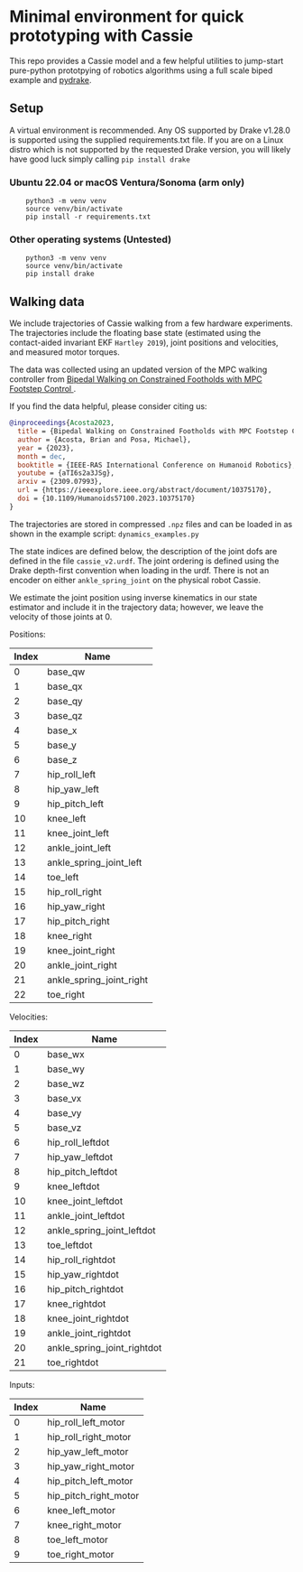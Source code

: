 # Minimal environment for quick prototyping with Cassie
This repo provides a Cassie model and a few helpful utilities to jump-start pure-python 
prototpying of robotics algorithms using a full scale biped example and [pydrake](https://drake.mit.edu/pydrake/index.html).

## Setup
A virtual environment is recommended. Any OS supported by Drake v1.28.0 is supported using the supplied requirements.txt file. 
If you are on a Linux distro which is not supported by the requested Drake version, you will likely have good luck simply 
calling `pip install drake`

### Ubuntu 22.04 or macOS Ventura/Sonoma (arm only)
```commandline
    python3 -m venv venv
    source venv/bin/activate
    pip install -r requirements.txt
```

### Other operating systems (Untested)
```commandline
    python3 -m venv venv
    source venv/bin/activate
    pip install drake
```


## Walking data
We include trajectories of Cassie walking from a few hardware experiments. 
The trajectories include the floating base state (estimated using the contact-aided invariant EKF `Hartley 2019`), 
joint positions and velocities, and measured motor torques. 

The data was collected using an updated version of the MPC walking controller from [Bipedal Walking on Constrained Footholds with MPC Footstep Control
](https://dair.seas.upenn.edu/assets/pdf/Acosta2023.pdf).

If you find the data helpful, please consider citing us:

```bibtex
@inproceedings{Acosta2023,
  title = {Bipedal Walking on Constrained Footholds with MPC Footstep Control},
  author = {Acosta, Brian and Posa, Michael},
  year = {2023},
  month = dec,
  booktitle = {IEEE-RAS International Conference on Humanoid Robotics},
  youtube = {aTI6s2a3JSg},
  arxiv = {2309.07993},
  url = {https://ieeexplore.ieee.org/abstract/document/10375170},
  doi = {10.1109/Humanoids57100.2023.10375170}
}
```

The trajectories are stored in compressed `.npz` files and can be loaded in as shown in the example script: `dynamics_examples.py`

The state indices are defined below, the description of the joint dofs are defined in the file `cassie_v2.urdf`.
The joint ordering is defined using the Drake depth-first convention when loading in the urdf.
There is not an encoder on either `ankle_spring_joint` on the physical robot Cassie. 

We estimate the joint position using inverse kinematics in our state estimator and include it in the trajectory data; 
however, we leave the velocity of those joints at 0.

Positions:

| Index | Name |
|---|---|
| 0 | base_qw |
| 1 | base_qx |
| 2 | base_qy |
| 3 | base_qz |
| 4 | base_x |
| 5 | base_y |
| 6 | base_z |
| 7 | hip_roll_left |
| 8 | hip_yaw_left |
| 9 | hip_pitch_left |
| 10 | knee_left |
| 11 | knee_joint_left |
| 12 | ankle_joint_left |
| 13 | ankle_spring_joint_left |
| 14 | toe_left |
| 15 | hip_roll_right |
| 16 | hip_yaw_right |
| 17 | hip_pitch_right |
| 18 | knee_right |
| 19 | knee_joint_right |
| 20 | ankle_joint_right |
| 21 | ankle_spring_joint_right |
| 22 | toe_right |

Velocities:

| Index | Name |
|---|---|
| 0 | base_wx |
| 1 | base_wy |
| 2 | base_wz |
| 3 | base_vx |
| 4 | base_vy |
| 5 | base_vz |
| 6 | hip_roll_leftdot |
| 7 | hip_yaw_leftdot |
| 8 | hip_pitch_leftdot |
| 9 | knee_leftdot |
| 10 | knee_joint_leftdot |
| 11 | ankle_joint_leftdot |
| 12 | ankle_spring_joint_leftdot |
| 13 | toe_leftdot |
| 14 | hip_roll_rightdot |
| 15 | hip_yaw_rightdot |
| 16 | hip_pitch_rightdot |
| 17 | knee_rightdot |
| 18 | knee_joint_rightdot |
| 19 | ankle_joint_rightdot |
| 20 | ankle_spring_joint_rightdot |
| 21 | toe_rightdot |

Inputs:

| Index | Name |
|---|---|
| 0 | hip_roll_left_motor |
| 1 | hip_roll_right_motor |
| 2 | hip_yaw_left_motor |
| 3 | hip_yaw_right_motor |
| 4 | hip_pitch_left_motor |
| 5 | hip_pitch_right_motor |
| 6 | knee_left_motor |
| 7 | knee_right_motor |
| 8 | toe_left_motor |
| 9 | toe_right_motor |
